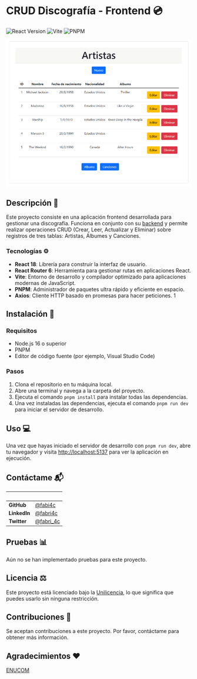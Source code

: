 # CRUD Discografía - Frontend :cd:

![React Version](https://img.shields.io/badge/React-18-blue.svg?style=for-the-badge&logo=react&logoColor=white)
![Vite](https://img.shields.io/badge/Vite-latest-green.svg?style=for-the-badge&logo=vite&logoColor=white)
![PNPM](https://img.shields.io/badge/PNPM-latest-purple.svg?style=for-the-badge&logo=pnpm&logoColor=white)

![screenshot](./src/assets/app_screenshot.gif)

## Descripción :page_facing_up:

Este proyecto consiste en una aplicación frontend desarrollada para gestionar una discografía. Funciona en conjunto con su [backend](https://github.com/fabri4c/crud-discografia-backend) y permite realizar operaciones CRUD (Crear, Leer, Actualizar y Eliminar) sobre registros de tres tablas: Artistas, Álbumes y Canciones.

### Tecnologías :gear:

- **React 18**: Librería para construir la interfaz de usuario.
- **React Router 6**: Herramienta para gestionar rutas en aplicaciones React.
- **Vite**: Entorno de desarrollo y compilador optimizado para aplicaciones modernas de JavaScript.
- **PNPM**: Administrador de paquetes ultra rápido y eficiente en espacio.
- **Axios**: Cliente HTTP basado en promesas para hacer peticiones.
1
## Instalación :wrench:

### Requisitos

- Node.js 16 o superior
- PNPM
- Editor de código fuente (por ejemplo, Visual Studio Code)

### Pasos

1. Clona el repositorio en tu máquina local.
2. Abre una terminal y navega a la carpeta del proyecto.
3. Ejecuta el comando `pnpm install` para instalar todas las dependencias.
4. Una vez instaladas las dependencias, ejecuta el comando `pnpm run dev` para iniciar el servidor de desarrollo.

## Uso :computer:

Una vez que hayas iniciado el servidor de desarrollo con `pnpm run dev`, abre tu navegador y visita [http://localhost:5137](http://localhost:5137) para ver la aplicación en ejecución.

## Contáctame :mailbox_with_mail:

| &nbsp;       | &nbsp;                                           |
| ------------ | ------------------------------------------------ |
| **GitHub**   | [@fabi4c](https://github.com/fabri4c)            |
| **LinkedIn** | [@fabri4c](https://www.linkedin.com/in/fabri4c/) |
| **Twitter**  | [@fabri_4c](https://twitter.com/fabri_4c)        |

## Pruebas :bar_chart:

Aún no se han implementado pruebas para este proyecto.

## Licencia :balance_scale:

Este proyecto está licenciado bajo la [Unilicencia](https://unlicense.org), lo que significa que puedes usarlo sin ninguna restricción.

## Contribuciones :handshake:

Se aceptan contribuciones a este proyecto. Por favor, contáctame para obtener más información.

## Agradecimientos :heart:

[ENUCOM](https://enucom.com.mx/)


